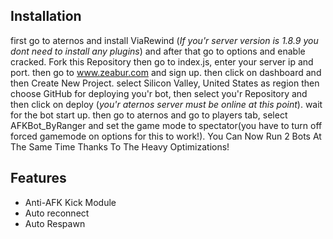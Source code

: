
 ## Installation
 
first go to aternos and install ViaRewind (*If you'r server version is 1.8.9 you dont need to install any plugins*) and after that go to options and enable cracked. Fork this Repository then go to index.js, enter your server ip and port. then go to www.zeabur.com and sign up. then click on  dashboard  and then Create New Project. select Silicon Valley, United States as region then choose GitHub for deploying you'r bot, then select you'r Repository and then click on deploy (*you'r aternos server must be online at this point*). wait for the bot start up. then go to aternos and go to players tab, select AFKBot_ByRanger and set the game mode to spectator(you have to turn off forced gamemode on options for this to work!).
You Can Now Run 2 Bots At The Same Time Thanks To The Heavy Optimizations!
## Features

 - Anti-AFK Kick Module
 - Auto reconnect
 - Auto Respawn
